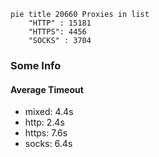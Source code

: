 
```mermaid
pie title 20660 Proxies in list
    "HTTP" : 15181
    "HTTPS": 4456
    "SOCKS" : 3704
```

### Some Info
#### Average Timeout

- mixed: 4.4s
- http: 2.4s
- https: 7.6s
- socks: 6.4s